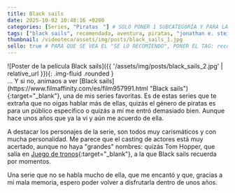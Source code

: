 ```yaml
---
title: Black sails
date: 2025-10-02 10:48:16 +0200
categories: [Series, "Piratasㅤ"] # SOLO PONER 1 SUBCATEGORÍA Y PARA LAS SERIES PONER UN CARACTER INVISIBLE, COPIALO DE ENTRE LOS PARÉNTESIS (ㅤ), AL FINAL DE LA SUBCATEGORÍA, POR EJEMPLO [Series, "Thrillerㅤ"]
tags: ["black sails", recomendada, aventura, piratas, "jonathan e. steinberg", "robert levine"]
thumbnail: /videoteca/assets/img/posts/black_sails_1.jpg
sello: true # PARA QUE SE VEA EL "SE LO RECOMIENDO", PONER EL TAG: recomendada
---
```


<div class="row mb-4">
  <div class="col-md-5" markdown="1">
![Poster de la película Black sails]({{ '/assets/img/posts/black_sails_2.jpg' | relative_url }}){: .img-fluid .rounded }
  </div>
  <div class="col-md-7" markdown="1">
... Y si no, animaos a ver [Black sails](https://www.filmaffinity.com/es/film957991.html "Black sails"){:target="_blank"}, una de mis series favoritas. Es de estas series que te extraña que no oigas hablar más de ellas, quizás el género de piratas es para un público específico o quizás a mí me entró demasiado bien. Aunque hace unos años que ya la vi y aún me acuerdo de ella.

A destacar los personajes de la serie, son todos muy carismáticos y con mucha personalidad. Me parece que el casting de actores está muy acertado, aunque no haya "grandes" nombres: quizás Tom Hopper, que salía en [Juego de tronos](https://www.filmaffinity.com/es/film874956.html "Juego de tronos"){:target="_blank"}, a la que Black sails recuerda por momentos.

Una serie que no se habla mucho de ella, que me encantó y que, gracias a mi mala memoria, espero poder volver a disfrutarla dentro de unos años.
  </div>
</div>
